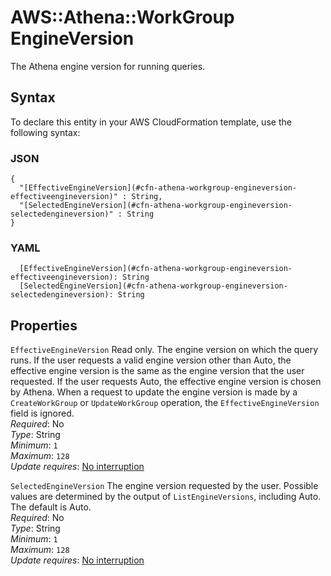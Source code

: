 # AWS::Athena::WorkGroup EngineVersion<a name="aws-properties-athena-workgroup-engineversion"></a>

The Athena engine version for running queries\.

## Syntax<a name="aws-properties-athena-workgroup-engineversion-syntax"></a>

To declare this entity in your AWS CloudFormation template, use the following syntax:

### JSON<a name="aws-properties-athena-workgroup-engineversion-syntax.json"></a>

```
{
  "[EffectiveEngineVersion](#cfn-athena-workgroup-engineversion-effectiveengineversion)" : String,
  "[SelectedEngineVersion](#cfn-athena-workgroup-engineversion-selectedengineversion)" : String
}
```

### YAML<a name="aws-properties-athena-workgroup-engineversion-syntax.yaml"></a>

```
  [EffectiveEngineVersion](#cfn-athena-workgroup-engineversion-effectiveengineversion): String
  [SelectedEngineVersion](#cfn-athena-workgroup-engineversion-selectedengineversion): String
```

## Properties<a name="aws-properties-athena-workgroup-engineversion-properties"></a>

`EffectiveEngineVersion`  <a name="cfn-athena-workgroup-engineversion-effectiveengineversion"></a>
Read only\. The engine version on which the query runs\. If the user requests a valid engine version other than Auto, the effective engine version is the same as the engine version that the user requested\. If the user requests Auto, the effective engine version is chosen by Athena\. When a request to update the engine version is made by a `CreateWorkGroup` or `UpdateWorkGroup` operation, the `EffectiveEngineVersion` field is ignored\.  
*Required*: No  
*Type*: String  
*Minimum*: `1`  
*Maximum*: `128`  
*Update requires*: [No interruption](https://docs.aws.amazon.com/AWSCloudFormation/latest/UserGuide/using-cfn-updating-stacks-update-behaviors.html#update-no-interrupt)

`SelectedEngineVersion`  <a name="cfn-athena-workgroup-engineversion-selectedengineversion"></a>
The engine version requested by the user\. Possible values are determined by the output of `ListEngineVersions`, including Auto\. The default is Auto\.  
*Required*: No  
*Type*: String  
*Minimum*: `1`  
*Maximum*: `128`  
*Update requires*: [No interruption](https://docs.aws.amazon.com/AWSCloudFormation/latest/UserGuide/using-cfn-updating-stacks-update-behaviors.html#update-no-interrupt)